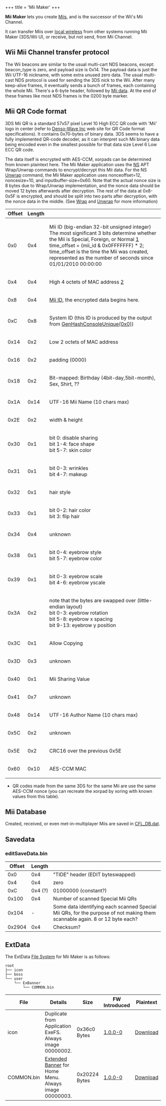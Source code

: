 +++
title = 'Mii Maker'
+++

**Mii Maker** lets you create [Miis](Mii "wikilink"), and is the
successor of the Wii's Mii Channel.

It can transfer Miis over [local wireless](NWM_Services "wikilink") from
other systems running Mii Maker (3DS/Wii U), or receive, but not send,
from Mii Channel.

## Wii Mii Channel transfer protocol

The Wii beacons are similar to the usual multi-cart NDS beacons, except:
beacon_type is zero, and payload size is 0x14. The payload data is just
the Wii UTF-16 nickname, with some extra unused zero data. The usual
multi-cast NDS protocol is used for sending the 3DS nick to the Wii.
After many keep-alive frames, it eventually sends a bunch of frames,
each containing the whole Mii. There's a 6-byte header, followed by [Mii
data](http://wiibrew.org/wiki/Wiimote/Mii_Data). At the end of these
frames like most NDS frames is the 0200 byte marker.

## Mii QR Code format

3DS Mii QR is a standard 57x57 pixel Level 10 High ECC QR code with
'Mii' logo in center (refer to [Denso-Wave
Inc](http://www.denso-wave.com/qrcode) web site for QR Code format
specifications). It contains 0x70-bytes of binary data. 3DS seems to
have a fully implemented QR-code decoder, as it can interpret such Mii
binary data being encoded even in the smallest possible for that data
size Level 6 Low ECC QR code.

The data itself is encrypted with AES-CCM, xorpads can be determined
from known plaintext here. The Mii Maker application uses the
[NS](NS "wikilink") APT Wrap/Unwrap commands to encrypt/decrypt this Mii
data. For the NS [Unwrap](APT:Unwrap "wikilink") command, the Mii Maker
application uses nonceoffset=12, noncesize=10, and
inputbuffer-size=0x60. Note that the actual nonce size is 8 bytes due to
Wrap/Unwrap implementation, and the nonce data should be moved 12 bytes
afterwards after decryption. The rest of the data at 0x8-0x5F is
encrypted, and should be split into two parts after decryption, with the
nonce data in the middle. (See [Wrap](APT:Wrap "wikilink") and
[Unwrap](APT:Unwrap "wikilink") for more information)

<table>
<thead>
<tr class="header">
<th>Offset</th>
<th>Length</th>
<th></th>
</tr>
</thead>
<tbody>
<tr class="odd">
<td><p>0x0</p></td>
<td><p>0x4</p></td>
<td><p>Mii ID (big-endian 32-bit unsigned integer)<br />
The most significant 3 bits determine whether the Mii is Special,
Foreign, or Normal <a
href="https://web.archive.org/web/20071011001718/http://www.davidhawley.co.uk/special-miis-gold-pants-and-creating.aspx">1</a><br />
time_offset = (mii_id &amp; 0x0FFFFFFF) * 2;<br />
time_offset is the time the Mii was created, represented as the number
of seconds since 01/01/2010 00:00:00</p></td>
</tr>
<tr class="even">
<td><p>0x4</p></td>
<td><p>0x4</p></td>
<td><p>High 4 octets of MAC address <a
href="http://www.adminsub.net/mac-address-finder/nintendo">2</a></p></td>
</tr>
<tr class="odd">
<td><p>0x8</p></td>
<td><p>0x4</p></td>
<td><p><a href="../Mii#Mii_ID" title="wikilink">Mii ID</a>, the encrypted
data begins here.</p></td>
</tr>
<tr class="even">
<td><p>0xC</p></td>
<td><p>0x8</p></td>
<td><p>System ID (this ID is produced by the output from <a
href="../CfgGenHashConsoleUnique">GenHashConsoleUnique(0x0)</a>)</p></td>
</tr>
<tr class="odd">
<td><p>0x14</p></td>
<td><p>0x2</p></td>
<td><p>Low 2 octets of MAC address</p></td>
</tr>
<tr class="even">
<td><p>0x16</p></td>
<td><p>0x2</p></td>
<td><p>padding (0000)</p></td>
</tr>
<tr class="odd">
<td><p>0x18</p></td>
<td><p>0x2</p></td>
<td><p>Bit-mapped: Birthday (4bit-day,5bit-month), Sex, Shirt,
??</p></td>
</tr>
<tr class="even">
<td><p>0x1A</p></td>
<td><p>0x14</p></td>
<td><p>UTF-16 Mii Name (10 chars max)</p></td>
</tr>
<tr class="odd">
<td><p>0x2E</p></td>
<td><p>0x2</p></td>
<td><p>width &amp; height</p></td>
</tr>
<tr class="even">
<td><p>0x30</p></td>
<td><p>0x1</p></td>
<td><p>bit 0: disable sharing<br />
bit 1-4: face shape<br />
bit 5-7: skin color</p></td>
</tr>
<tr class="odd">
<td><p>0x31</p></td>
<td><p>0x1</p></td>
<td><p>bit 0-3: wrinkles<br />
bit 4-7: makeup</p></td>
</tr>
<tr class="even">
<td><p>0x32</p></td>
<td><p>0x1</p></td>
<td><p>hair style</p></td>
</tr>
<tr class="odd">
<td><p>0x33</p></td>
<td><p>0x1</p></td>
<td><p>bit 0-2: hair color<br />
bit 3: flip hair</p></td>
</tr>
<tr class="even">
<td><p>0x34</p></td>
<td><p>0x4</p></td>
<td><p>unknown</p></td>
</tr>
<tr class="odd">
<td><p>0x38</p></td>
<td><p>0x1</p></td>
<td><p>bit 0-4: eyebrow style<br />
bit 5-7: eyebrow color</p></td>
</tr>
<tr class="even">
<td><p>0x39</p></td>
<td><p>0x1</p></td>
<td><p>bit 0-3: eyebrow scale<br />
bit 4-6: eyebrow yscale</p></td>
</tr>
<tr class="odd">
<td><p>0x3A</p></td>
<td><p>0x2</p></td>
<td><p>note that the bytes are swapped over (little-endian layout)<br />
bit 0-3: eyebrow rotation<br />
bit 5-8: eyebrow x spacing<br />
bit 9-13: eyebrow y position</p></td>
</tr>
<tr class="even">
<td><p>0x3C</p></td>
<td><p>0x1</p></td>
<td><p>Allow Copying</p></td>
</tr>
<tr class="odd">
<td><p>0x3D</p></td>
<td><p>0x3</p></td>
<td><p>unknown</p></td>
</tr>
<tr class="even">
<td><p>0x40</p></td>
<td><p>0x1</p></td>
<td><p>Mii Sharing Value</p></td>
</tr>
<tr class="odd">
<td><p>0x41</p></td>
<td><p>0x7</p></td>
<td><p>unknown</p></td>
</tr>
<tr class="even">
<td><p>0x48</p></td>
<td><p>0x14</p></td>
<td><p>UTF-16 Author Name (10 chars max)</p></td>
</tr>
<tr class="odd">
<td><p>0x5C</p></td>
<td><p>0x2</p></td>
<td><p>unknown</p></td>
</tr>
<tr class="even">
<td><p>0x5E</p></td>
<td><p>0x2</p></td>
<td><p>CRC16 over the previous 0x5E</p></td>
</tr>
<tr class="odd">
<td><p>0x60</p></td>
<td><p>0x10</p></td>
<td><p>AES-CCM MAC</p></td>
</tr>
</tbody>
</table>

- QR codes made from the same 3DS for the same Mii are use the same
  AES-CCM nonce (you can recreate the xorpad by xoring with known values
  from this table).

## Mii Database

Created, received, or even met-in-multiplayer Miis are saved in
[CFL_DB.dat](Mii "wikilink").

## Savedata

### editSaveData.bin

| Offset | Length  |                                                                                                                            |
|--------|---------|----------------------------------------------------------------------------------------------------------------------------|
| 0x0    | 0x4     | "TIDE" header (EDIT byteswapped)                                                                                           |
| 0x4    | 0x4     | zero                                                                                                                       |
| 0xC    | 0x4 (?) | 01000000 (constant?)                                                                                                       |
| 0x100  | 0x4     | Number of scanned Special Mii QRs                                                                                          |
| 0x104  | \-      | Some data identifying each scanned Special Mii QRs, for the purpose of not making them scannable again. 8 or 12 byte each? |
| 0x2904 | 0x4     | Checksum?                                                                                                                  |

## ExtData

The ExtData [File System](Extdata#Filesystem "wikilink") for Mii Maker
is as follows:

```
root
├── icon
├── boss
└── user
    └── ExBanner
        └── COMMON.bin
```

| File       | Details                                                                             | Size          | FW Introduced                 | Plaintext                                                                                      |
|------------|-------------------------------------------------------------------------------------|---------------|-------------------------------|------------------------------------------------------------------------------------------------|
| icon       | Duplicate from Application ExeFS. Always image 00000002.                            | 0x36c0 Bytes  | [1.0.0-0](1.0.0-0 "wikilink") | [Download](https://dl.dropboxusercontent.com/u/60710927/CTR/Sample/MiiMakerExtdata/icon)       |
| COMMON.bin | [Extended Banner](Extended_Banner "wikilink") for Home Menu. Always image 00000003. | 0x20224 Bytes | [1.0.0-0](1.0.0-0 "wikilink") | [Download](https://dl.dropboxusercontent.com/u/60710927/CTR/Sample/MiiMakerExtdata/COMMON.bin) |
